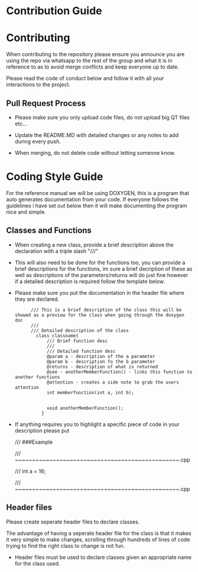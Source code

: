 # Contribution Guide
# Contributing

When contributing to the repository please ensure you announce you are using the repo via whatsapp to the rest of the group
and what it is in reference to as to avoid merge conflicts and keep everyone up to date. 

Please read the code of conduct below and follow it with all your interactions to the project. 

## Pull Request Process

 - Please make sure you only upload code files, do not upload big QT files etc...
 
 - Update the README.MD with detailed changes or any notes to add during every push.
 
 - When merging, do not delete code without letting someone know.
 
# Coding Style Guide
 
 For the reference manual we will be using DOXYGEN, this is a program that auto generates documentation from your code.
 If everyone follows the guidelines i have set out below then it will make documenting the program nice and simple.
 
## Classes and Functions
- When creating a new class, provide a brief description above the declaration with a triple slash "///"

- This will also need to be done for the functions too, you can provide a brief descriptions for the functions, im sure a brief decription of these as well as descriptions of the parameters/returns will do just fine however if a detailed description is required follow the template below.

- Please make sure you put the documentation in the header file where they are declared.

            /// This is a brief description of the class this will be showed as a preview for the class when going through the doxygen doc
            /// 
            /// Detailed description of the class
              class classname{
                  /// Brief function desc
                  /// 
                  /// Detailed function desc
                  @param a - description of the a parameter
                  @param b - description fo the b parameter
                  @returns - description of what is returned
                  @see - anotherMemberFunction() - links this function to another functions 
                  @attention - creates a side note to grab the users attention
                  int memberfunction(int a, int b);


                  void anotherMemberFunction();
                }
- If anything requires you to highlight a specific piece of code in your description please put

    /// ###Example
    
    /// ~~~~~~~~~~~~~~~~~~~~~~~~~~~~~~~~~~~~~~~~~~~~~~~~.cpp
    
    /// int a = 16;
    
    /// ~~~~~~~~~~~~~~~~~~~~~~~~~~~~~~~~~~~~~~~~~~~~~~~~.cpp




## Header files
Please create seperate header files to declare classes.

The advantage of having a seperate header file for the class is that it makes it very simple to make changes, scrolling through hundreds of lines of code trying to find the right class to change is not fun.

- Header files must be used to declare classes given an appropriate name for the class used.


 

